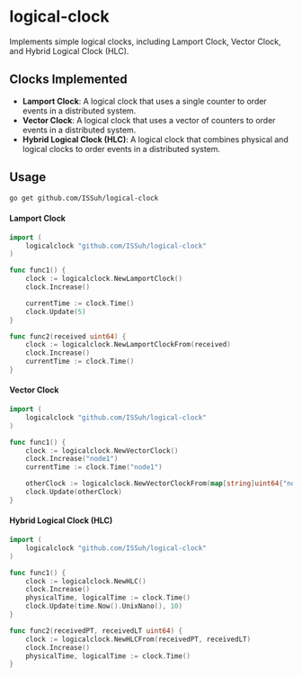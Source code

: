 # logical-clock

Implements simple logical clocks, including Lamport Clock, Vector Clock, and Hybrid Logical Clock (HLC).

## Clocks Implemented

- **Lamport Clock**: A logical clock that uses a single counter to order events in a distributed system.
- **Vector Clock**: A logical clock that uses a vector of counters to order events in a distributed system.
- **Hybrid Logical Clock (HLC)**: A logical clock that combines physical and logical clocks to order events in a distributed system.

## Usage

```bash
go get github.com/ISSuh/logical-clock
```

#### Lamport Clock

```go
import (
    logicalclock "github.com/ISSuh/logical-clock"
)

func func1() {
    clock := logicalclock.NewLamportClock()
    clock.Increase()

    currentTime := clock.Time()
    clock.Update(5)
}

func func2(received uint64) {
    clock := logicalclock.NewLamportClockFrom(received)
    clock.Increase()
    currentTime := clock.Time()
}
```

#### Vector Clock

```go
import (
    logicalclock "github.com/ISSuh/logical-clock"
)

func func1() {
    clock := logicalclock.NewVectorClock()
    clock.Increase("node1")
    currentTime := clock.Time("node1")

    otherClock := logicalclock.NewVectorClockFrom(map[string]uint64{"node1": 2})
    clock.Update(otherClock)
}
```

#### Hybrid Logical Clock (HLC)

```go
import (
    logicalclock "github.com/ISSuh/logical-clock"
)

func func1() {
    clock := logicalclock.NewHLC()
    clock.Increase()
    physicalTime, logicalTime := clock.Time()
    clock.Update(time.Now().UnixNano(), 10)
}

func func2(receivedPT, receivedLT uint64) {
    clock := logicalclock.NewHLCFrom(receivedPT, receivedLT)
    clock.Increase()
    physicalTime, logicalTime := clock.Time()
}
```